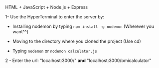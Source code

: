 HTML + JavaScript + Node.js + Express

1- Use the HyperTerminal to enter the server by:

- Installing nodemon by typing `npm install -g nodemon` (Wherever you want^^)

- Moving to the directory where you cloned the project (Use cd)

- Typing `nodemon` or `nodemon calculator.js`

2 - Enter the url: "localhost:3000/" **and** "localhost:3000/bmicalculator"
